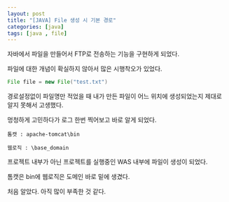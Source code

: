 ```yaml
---
layout: post
title: "[JAVA] File 생성 시 기본 경로"
categories: [java]
tags: [java , file]
---
```


자바에서 파일을 만들어서 FTP로 전송하는 기능을 구현하게 되었다.



파일에 대한 개념이 확실하지 않아서 많은 시행착오가 있었다.


```java
File file = new File("test.txt")
```


경로설정없이 파일명만 적었을 때 내가 만든 파일이 어느 위치에 생성되었는지 제대로 알지 못해서 고생했다.


멍청하게 고민하다가 로그 한번 찍어보고 바로 알게 되었다.

`톰캣 : apache-tomcat\bin`

`웹로직 : \base_domain`



프로젝트 내부가 아닌 프로젝트를 실행중인 WAS 내부에 파일이 생성이 되었다.



톰캣은 bin에 웹로직은 도메인 바로 밑에 생겼다.



처음 알았다. 아직 많이 부족한 것 같다.

